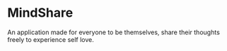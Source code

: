 # MindShare
An application made for everyone to be themselves, share their thoughts freely to experience self love.
